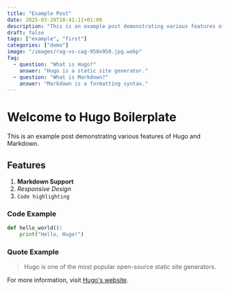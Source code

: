 ```yaml
---
title: "Example Post"
date: 2025-03-28T10:41:11+01:00
description: "This is an example post demonstrating various features of Hugo and Markdown. should be 3 lines long.... so add one more line"
draft: false
tags: ["example", "first"]
categories: ["demo"]
image: "/images/rag-vs-cag-950x950.jpg.webp"
faq:
  - question: "What is Hugo?"
    answer: "Hugo is a static site generator."
  - question: "What is Markdown?"
    answer: "Markdown is a formatting syntax."
---
```


# Welcome to Hugo Boilerplate

This is an example post demonstrating various features of Hugo and Markdown.

## Features

1. **Markdown Support**
2. *Responsive Design*
3. `Code highlighting`

### Code Example

```python
def hello_world():
    print("Hello, Hugo!")
```

### Quote Example

> Hugo is one of the most popular open-source static site generators.

For more information, visit [Hugo's website](https://gohugo.io).
